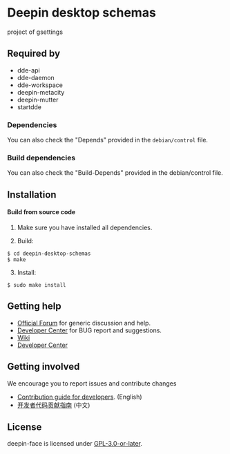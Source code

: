# Deepin desktop schemas

project of gsettings

## Required by

* dde-api
* dde-daemon
* dde-workspace
* deepin-metacity
* deepin-mutter
* startdde

### Dependencies

You can also check the "Depends" provided in the `debian/control` file.

### Build dependencies

You can also check the "Build-Depends" provided in the debian/control file.

## Installation

#### Build from source code

1. Make sure you have installed all dependencies.

2. Build:
```
$ cd deepin-desktop-schemas
$ make
```

3. Install:
```
$ sudo make install
```

## Getting help

- [Official Forum](https://bbs.deepin.org/) for generic discussion and help.
- [Developer Center](https://github.com/linuxdeepin/developer-center) for BUG report and suggestions.
- [Wiki](https://wiki.deepin.org/)
- [Developer Center](https://github.com/linuxdeepin/deepin-desktop-schemas) 

## Getting involved

We encourage you to report issues and contribute changes

* [Contribution guide for developers](https://github.com/linuxdeepin/developer-center/wiki/Contribution-Guidelines-for-Developers-en). (English)
* [开发者代码贡献指南](https://github.com/linuxdeepin/developer-center/wiki/Contribution-Guidelines-for-Developers) (中文)

## License

deepin-face is licensed under [GPL-3.0-or-later](LICENSE).